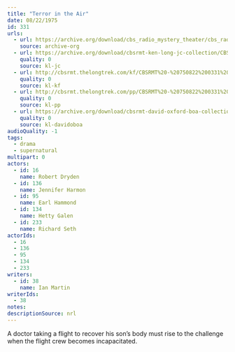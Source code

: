 ```yaml
---
title: "Terror in the Air"
date: 08/22/1975
id: 331
urls: 
  - url: https://archive.org/download/cbs_radio_mystery_theater/cbs_radio_mystery_theater-0301-0350.zip/cbs_radio_mystery_theater-0301-0350%2Fcbsrmt_0331_terror_in_the_air.mp3
    source: archive-org
  - url: https://archive.org/download/cbsrmt-ken-long-jc-collection/CBSRMT - 750822 0331 Terror In The Air vbr kb_jc.mp3
    quality: 0
    source: kl-jc
  - url: http://cbsrmt.thelongtrek.com/kf/CBSRMT%20-%20750822%200331%20Terror%20In%20The%20Air_kf.mp3
    quality: 0
    source: kl-kf
  - url: http://cbsrmt.thelongtrek.com/pp/CBSRMT%20-%20750822%200331%20Terror%20in%20the%20Air_pp.mp3
    quality: 0
    source: kl-pp
  - url: https://archive.org/download/cbsrmt-david-oxford-boa-collection/CBSRMT-750822-0331-Terror-in-the-Air-(64-44)_kf-{BoA}.mp3
    quality: 0
    source: kl-davidoboa
audioQuality: -1
tags: 
  - drama
  - supernatural
multipart: 0
actors:  
  - id: 16
    name: Robert Dryden  
  - id: 136
    name: Jennifer Harmon  
  - id: 95
    name: Earl Hammond  
  - id: 134
    name: Hetty Galen  
  - id: 233
    name: Richard Seth
actorIds:  
  - 16  
  - 136  
  - 95  
  - 134  
  - 233
writers:  
  - id: 38
    name: Ian Martin
writerIds:  
  - 38
notes: 
descriptionSource: nrl
---
```

A doctor taking a flight to recover his son’s body must rise to the challenge when the flight crew becomes incapacitated.